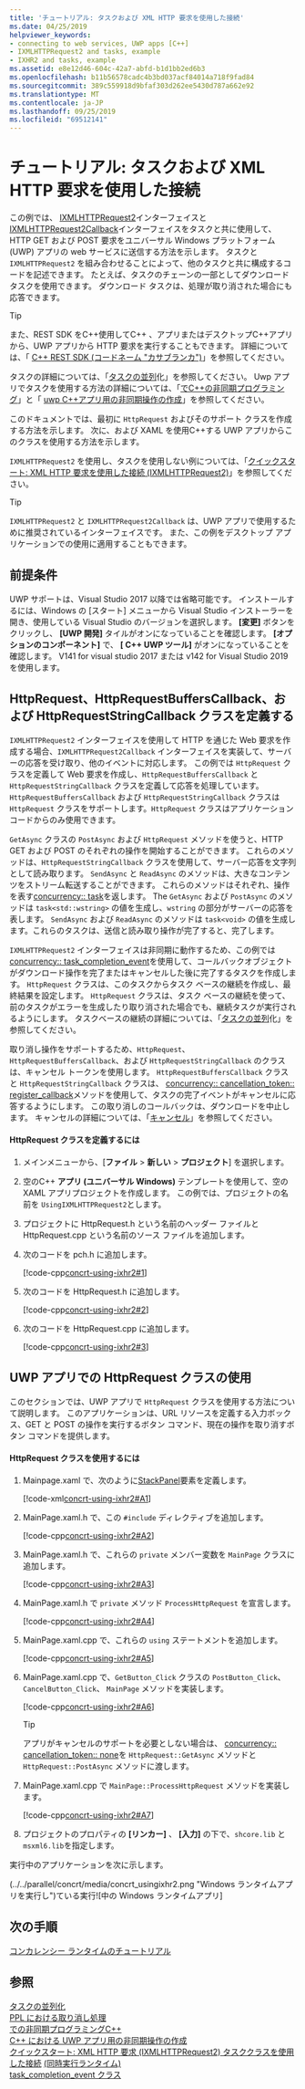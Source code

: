 ```yaml
---
title: 'チュートリアル: タスクおよび XML HTTP 要求を使用した接続'
ms.date: 04/25/2019
helpviewer_keywords:
- connecting to web services, UWP apps [C++]
- IXMLHTTPRequest2 and tasks, example
- IXHR2 and tasks, example
ms.assetid: e8e12d46-604c-42a7-abfd-b1d1bb2ed6b3
ms.openlocfilehash: b11b56578cadc4b3bd037acf84014a718f9fad84
ms.sourcegitcommit: 389c559918d9bfaf303d262ee5430d787a662e92
ms.translationtype: MT
ms.contentlocale: ja-JP
ms.lasthandoff: 09/25/2019
ms.locfileid: "69512141"
---
```

# <a name="walkthrough-connecting-using-tasks-and-xml-http-requests"></a>チュートリアル: タスクおよび XML HTTP 要求を使用した接続

この例では、 [IXMLHTTPRequest2](/windows/win32/api/msxml6/nn-msxml6-ixmlhttprequest2)インターフェイスと[IXMLHTTPRequest2Callback](/windows/win32/api/msxml6/nn-msxml6-ixmlhttprequest2callback)インターフェイスをタスクと共に使用して、HTTP GET および POST 要求をユニバーサル Windows プラットフォーム (UWP) アプリの web サービスに送信する方法を示します。 タスクと `IXMLHTTPRequest2` を組み合わせることによって、他のタスクと共に構成するコードを記述できます。 たとえば、タスクのチェーンの一部としてダウンロード タスクを使用できます。 ダウンロード タスクは、処理が取り消された場合にも応答できます。

> [!TIP]
>  また、REST SDK をC++使用してC++ 、アプリまたはデスクトップC++アプリから、UWP アプリから HTTP 要求を実行することもできます。 詳細については、「 [ C++ REST SDK (コードネーム "カサブランカ")](https://github.com/Microsoft/cpprestsdk)」を参照してください。

タスクの詳細については、「[タスクの並列](../../parallel/concrt/task-parallelism-concurrency-runtime.md)化」を参照してください。 Uwp アプリでタスクを使用する方法の詳細については、「[でC++の非同期プログラミング](/windows/uwp/threading-async/asynchronous-programming-in-cpp-universal-windows-platform-apps)」と「 [uwp C++アプリ用の非同期操作の作成](../../parallel/concrt/creating-asynchronous-operations-in-cpp-for-windows-store-apps.md)」を参照してください。

このドキュメントでは、最初に `HttpRequest` およびそのサポート クラスを作成する方法を示します。 次に、および XAML を使用C++する UWP アプリからこのクラスを使用する方法を示します。

`IXMLHTTPRequest2` を使用し、タスクを使用しない例については、「[クイックスタート: XML HTTP 要求を使用した接続 (IXMLHTTPRequest2)](/previous-versions/windows/apps/hh770550\(v=win.10\))」を参照してください。

> [!TIP]
>  `IXMLHTTPRequest2` と `IXMLHTTPRequest2Callback` は、UWP アプリで使用するために推奨されているインターフェイスです。 また、この例をデスクトップ アプリケーションでの使用に適用することもできます。

## <a name="prerequisites"></a>前提条件

UWP サポートは、Visual Studio 2017 以降では省略可能です。 インストールするには、Windows の [スタート] メニューから Visual Studio インストーラーを開き、使用している Visual Studio のバージョンを選択します。 **[変更]** ボタンをクリックし、 **[UWP 開発]** タイルがオンになっていることを確認します。 **[オプションのコンポーネント]** で、 **[ C++ UWP ツール]** がオンになっていることを確認します。 V141 for visual studio 2017 または v142 for Visual Studio 2019 を使用します。

## <a name="defining-the-httprequest-httprequestbufferscallback-and-httprequeststringcallback-classes"></a>HttpRequest、HttpRequestBuffersCallback、および HttpRequestStringCallback クラスを定義する

`IXMLHTTPRequest2` インターフェイスを使用して HTTP を通じた Web 要求を作成する場合、`IXMLHTTPRequest2Callback` インターフェイスを実装して、サーバーの応答を受け取り、他のイベントに対応します。 この例では `HttpRequest` クラスを定義して Web 要求を作成し、`HttpRequestBuffersCallback` と `HttpRequestStringCallback` クラスを定義して応答を処理しています。 `HttpRequestBuffersCallback` および `HttpRequestStringCallback` クラスは `HttpRequest` クラスをサポートします。`HttpRequest` クラスはアプリケーション コードからのみ使用できます。

`GetAsync` クラスの `PostAsync` および `HttpRequest` メソッドを使うと、HTTP GET および POST のそれぞれの操作を開始することができます。 これらのメソッドは、`HttpRequestStringCallback` クラスを使用して、サーバー応答を文字列として読み取ります。 `SendAsync` と `ReadAsync` のメソッドは、大きなコンテンツをストリーム転送することができます。 これらのメソッドはそれぞれ、操作を表す[concurrency:: task](../../parallel/concrt/reference/task-class.md)を返します。 The `GetAsync` および `PostAsync` のメソッドは `task<std::wstring>` の値を生成し、`wstring` の部分がサーバーの応答を表します。 `SendAsync` および `ReadAsync` のメソッドは `task<void>` の値を生成します。これらのタスクは、送信と読み取り操作が完了すると、完了します。

`IXMLHTTPRequest2` インターフェイスは非同期に動作するため、この例では[concurrency:: task_completion_event](../../parallel/concrt/reference/task-completion-event-class.md)を使用して、コールバックオブジェクトがダウンロード操作を完了またはキャンセルした後に完了するタスクを作成します。 `HttpRequest` クラスは、このタスクからタスク ベースの継続を作成し、最終結果を設定します。 `HttpRequest` クラスは、タスク ベースの継続を使って、前のタスクがエラーを生成したり取り消された場合でも、継続タスクが実行されるようにします。 タスクベースの継続の詳細については、「[タスクの並列](../../parallel/concrt/task-parallelism-concurrency-runtime.md)化」を参照してください。

取り消し操作をサポートするため、`HttpRequest`、`HttpRequestBuffersCallback`、および `HttpRequestStringCallback` のクラスは、キャンセル トークンを使用します。 `HttpRequestBuffersCallback` クラスと `HttpRequestStringCallback` クラスは、 [concurrency:: cancellation_token:: register_callback](reference/cancellation-token-class.md#register_callback)メソッドを使用して、タスクの完了イベントがキャンセルに応答するようにします。 この取り消しのコールバックは、ダウンロードを中止します。 キャンセルの詳細については、「[キャンセル](../../parallel/concrt/exception-handling-in-the-concurrency-runtime.md#cancellation)」を参照してください。

#### <a name="to-define-the-httprequest-class"></a>HttpRequest クラスを定義するには

1. メインメニューから、[**ファイル** > **新しい** > **プロジェクト**] を選択します。 

1. 空のC++ **アプリ (ユニバーサル Windows)** テンプレートを使用して、空の XAML アプリプロジェクトを作成します。 この例では、プロジェクトの名前を `UsingIXMLHTTPRequest2`とします。

1. プロジェクトに HttpRequest.h という名前のヘッダー ファイルと HttpRequest.cpp という名前のソース ファイルを追加します。

1. 次のコードを pch.h に追加します。

   [!code-cpp[concrt-using-ixhr2#1](../../parallel/concrt/codesnippet/cpp/walkthrough-connecting-using-tasks-and-xml-http-requests_1.h)]

1. 次のコードを HttpRequest.h に追加します。

   [!code-cpp[concrt-using-ixhr2#2](../../parallel/concrt/codesnippet/cpp/walkthrough-connecting-using-tasks-and-xml-http-requests_2.h)]

1. 次のコードを HttpRequest.cpp に追加します。

   [!code-cpp[concrt-using-ixhr2#3](../../parallel/concrt/codesnippet/cpp/walkthrough-connecting-using-tasks-and-xml-http-requests_3.cpp)]

## <a name="using-the-httprequest-class-in-a-uwp-app"></a>UWP アプリでの HttpRequest クラスの使用

このセクションでは、UWP アプリで `HttpRequest` クラスを使用する方法について説明します。 このアプリケーションは、URL リソースを定義する入力ボックス、GET と POST の操作を実行するボタン コマンド、現在の操作を取り消すボタン コマンドを提供します。

#### <a name="to-use-the-httprequest-class"></a>HttpRequest クラスを使用するには

1. Mainpage.xaml で、次のように[StackPanel](/uwp/api/Windows.UI.Xaml.Controls.StackPanel)要素を定義します。

   [!code-xml[concrt-using-ixhr2#A1](../../parallel/concrt/codesnippet/xaml/walkthrough-connecting-using-tasks-and-xml-http-requests_4.xaml)]

2. MainPage.xaml.h で、この `#include` ディレクティブを追加します。

   [!code-cpp[concrt-using-ixhr2#A2](../../parallel/concrt/codesnippet/cpp/walkthrough-connecting-using-tasks-and-xml-http-requests_5.h)]

3. MainPage.xaml.h で、これらの `private` メンバー変数を `MainPage` クラスに追加します。

   [!code-cpp[concrt-using-ixhr2#A3](../../parallel/concrt/codesnippet/cpp/walkthrough-connecting-using-tasks-and-xml-http-requests_6.h)]

4. MainPage.xaml.h で `private` メソッド `ProcessHttpRequest` を宣言します。

   [!code-cpp[concrt-using-ixhr2#A4](../../parallel/concrt/codesnippet/cpp/walkthrough-connecting-using-tasks-and-xml-http-requests_7.h)]

5. MainPage.xaml.cpp で、これらの `using` ステートメントを追加します。

   [!code-cpp[concrt-using-ixhr2#A5](../../parallel/concrt/codesnippet/cpp/walkthrough-connecting-using-tasks-and-xml-http-requests_8.cpp)]

6. MainPage.xaml.cpp で、`GetButton_Click` クラスの `PostButton_Click`、 `CancelButton_Click`、 `MainPage` メソッドを実装します。

   [!code-cpp[concrt-using-ixhr2#A6](../../parallel/concrt/codesnippet/cpp/walkthrough-connecting-using-tasks-and-xml-http-requests_9.cpp)]

   > [!TIP]
   > アプリがキャンセルのサポートを必要としない場合は、 [concurrency:: cancellation_token:: none](reference/cancellation-token-class.md#none)を `HttpRequest::GetAsync` メソッドと `HttpRequest::PostAsync` メソッドに渡します。

1. MainPage.xaml.cpp で `MainPage::ProcessHttpRequest` メソッドを実装します。

   [!code-cpp[concrt-using-ixhr2#A7](../../parallel/concrt/codesnippet/cpp/walkthrough-connecting-using-tasks-and-xml-http-requests_10.cpp)]

8. プロジェクトのプロパティの **[リンカー]** 、 **[入力]** の下で、`shcore.lib` と `msxml6.lib`を指定します。

実行中のアプリケーションを次に示します。

(../../parallel/concrt/media/concrt_usingixhr2.png "Windows ランタイムアプリを実行し")ている実行![中の Windows ランタイムアプリ]

## <a name="next-steps"></a>次の手順

[コンカレンシー ランタイムのチュートリアル](../../parallel/concrt/concurrency-runtime-walkthroughs.md)

## <a name="see-also"></a>参照

[タスクの並列化](../../parallel/concrt/task-parallelism-concurrency-runtime.md)<br/>
[PPL における取り消し処理](cancellation-in-the-ppl.md)<br/>
[での非同期プログラミングC++](/windows/uwp/threading-async/asynchronous-programming-in-cpp-universal-windows-platform-apps)<br/>
[C++ における UWP アプリ用の非同期操作の作成](../../parallel/concrt/creating-asynchronous-operations-in-cpp-for-windows-store-apps.md)<br/>
[クイックスタート: XML HTTP 要求 (IXMLHTTPRequest2)
タスククラスを使用した接続](/previous-versions/windows/apps/hh770550\(v=win.10\)) [(同時実行ランタイム)](../../parallel/concrt/reference/task-class.md)<br/>
[task_completion_event クラス](../../parallel/concrt/reference/task-completion-event-class.md)
